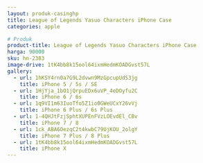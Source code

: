 ```yaml
---
layout: produk-casinghp
title: League of Legends Yasuo Characters iPhone Case
categories: apple

# Produk
product-title: League of Legends Yasuo Characters iPhone Case
harga: 90000
sku: hn-2383
image-drive: 1tK4bb8k15ool64ixmHedmKOADGvst57L
gallery:
  - url: 1hKSY4rn0a7G9L2dvwn9MzGpcupUdS3jg
    title: iPhone 5 / 5s / SE
  - url: 1HjYja_1bO1jQrpuEDx6uVP_4eDOyfu2C
    title: iPhone 6 / 6s
  - url: 1q9VI1m63IuoTfo5Z1io0GWeUCxY26vVj
    title: iPhone 6 Plus / 6s Plus
  - url: 1-4QHJtFzjSphtXUPEnFVzLOEvdEl_CBv
    title: iPhone 7 / 8
  - url: 1ck_ABA6OezqC2t4kwbC79UjKOU_2olgY
    title: iPhone 7 Plus / 8 Plus
  - url: 1tK4bb8k15ool64ixmHedmKOADGvst57L
    title: iPhone X
---
```

